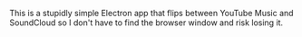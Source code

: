 This is a stupidly simple Electron app that flips between YouTube Music and SoundCloud so I don't have to find the browser window and risk losing it.